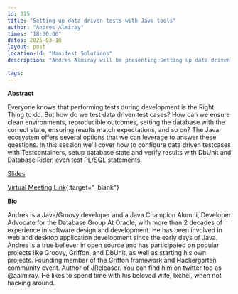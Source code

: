 ```yaml
---
id: 315
title: "Setting up data driven tests with Java tools"
author: "Andres Almiray"
times: "18:30:00"
dates: 2025-03-10
layout: post
location-id: "Manifest Solutions"
description: "Andres Almiray will be presenting Setting up data driven tests with Java tools."

tags: 
---
```


**Abstract**

Everyone knows that performing tests during development is the Right Thing to do. But how do we test data driven test cases? How can we ensure clean environments, reproducible outcomes, setting the database with the correct state, ensuring results match expectations, and so on? The Java ecosystem offers several options that we can leverage to answer these questions. In this session we'll cover how to configure data driven testcases with Testcontainers, setup database state and verify results with DbUnit and Database Rider, even test PL/SQL statements.

[Slides](/assets/downloads/domain-driven-design-strategic.pdf)

[Virtual Meeting Link](https://teams.microsoft.com/l/meetup-join/19%3ameeting_NTliYzgwOTMtNmJiNS00YzkwLWI2MGUtYmE3MmI4ZjlkNGJh%40thread.v2/0?context=%7b%22Tid%22%3a%221152097c-85c7-4b1f-bd6f-5d702b356170%22%2c%22Oid%22%3a%2231c53ca3-9dfe-4e4e-ab37-f4c6cf220ae9%22%7d){:target="_blank"}

**Bio**

Andres is a Java/Groovy developer and a Java Champion Alumni, Developer Advocate for the Database Group At Oracle, with more than 2 decades of experience in software design and development. He has been involved in web and desktop application development since the early days of Java. Andres is a true believer in open source and has participated on popular projects like Groovy, Griffon, and DbUnit, as well as starting his own projects. Founding member of the Griffon framework and Hackergarten community event. Author of JReleaser. You can find him on twitter too as @aalmiray. He likes to spend time with his beloved wife, Ixchel, when not hacking around.